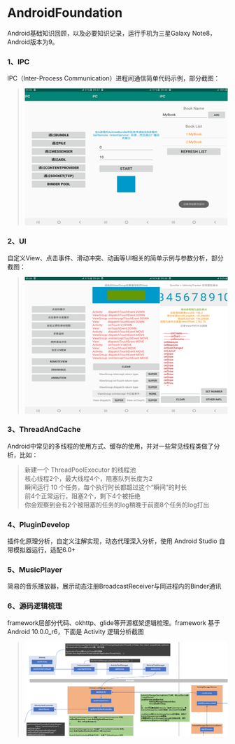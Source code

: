 # AndroidFoundation
Android基础知识回顾，以及必要知识记录，运行手机为三星Galaxy Note8，Android版本为9。
### 1、IPC
IPC（Inter-Process Communication）进程间通信简单代码示例，部分截图：
> <img src="/0-Picture/IPC.jpg" alt="部分截图" width="500" height="313" align="center" />

### 2、UI
自定义View、点击事件、滑动冲突、动画等UI相关的简单示例与参数分析，部分截图：
> <img src="/0-Picture/UI.jpg" alt="部分截图" width="500" height="313" align="center" />

### 3、ThreadAndCache
Android中常见的多线程的使用方式、缓存的使用，并对一些常见线程类做了分析，比如：
> 新建一个 ThreadPoolExecutor 的线程池\
> 核心线程2个，最大线程4个，阻塞队列长度为2\
> 瞬间运行 10 个任务，每个执行时长都超过这个“瞬间”的时长\
> 前4个正常运行，阻塞2个，剩下4个被拒绝\
> 你会观察到会有2个被阻塞的任务的log稍晚于前面8个任务的log打出

### 4、PluginDevelop
插件化原理分析，自定义注解实现，动态代理深入分析，使用 Android Studio 自带模拟器运行，适配6.0+

### 5、MusicPlayer
简易的音乐播放器，展示动态注册BroadcastReceiver与同进程内的Binder通讯

### 6、源码逻辑梳理
framework层部分代码、okhttp、glide等开源框架逻辑梳理。framework 基于Android 10.0.0_r6，下面是 Activity 逻辑分析截图
> ![UI](/0-Picture/Activity.png "Activity逻辑梳理截图")
